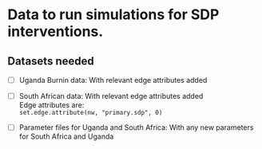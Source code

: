 # Data to run simulations for SDP interventions.

   **Datasets needed** 
   ---------------
  - [ ] Uganda Burnin data: With relevant edge attributes added   
  - [ ] South African data: With relevant edge attributes added    
        Edge attributes are:      
        ```set.edge.attribute(nw, "primary.sdp", 0) ```          
  - [ ] Parameter files for Uganda and South Africa: With any new parameters for South Africa and Uganda    
  
       
